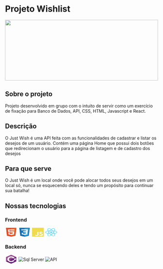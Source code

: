 <h1>Projeto Wishlist</h1>
<img class="CSS_LIGHTBOX_SCALED_IMAGE_IMG" src="https://1.bp.blogspot.com/-mkvBnrjJ6Ps/WktrHClFQhI/AAAAAAAAFGE/8O1I4d4zTzANB7tvaQtzwefIlZ8Bts7BQCEwYBhgL/s1600/0833673a204b5c1b543f12edac3bad81.gif" style="width: 100%; height: 200px;">
<h2> Sobre o projeto </h2>
<p>Projeto desenvolvido em grupo com o intuito de servir como um exercício de fixação para Banco de Dados, API, CSS, HTML, Javascript e React.</p>
<h2> Descrição </h2>
<p>O Just Wish é uma API feita com as funcionalidades de cadastrar e listar os desejos de um usuário. Contém uma página Home que possui dois botões que redirecionam o usuário para a página de listagem e de cadastro dos desejos</p>
<h2> Para que serve</h2>
<p>O Just Wish é um local onde você pode alocar todos seus desejos em um local só, nunca se esquecendo deles e tendo um propósito para continuar sua batalha!</p>
<h2> Nossas tecnologias</h2>
<div>
  <h3>Frontend</h3>
  <img align="center" alt="HTML" height="30" width="40" src="https://raw.githubusercontent.com/devicons/devicon/master/icons/html5/html5-original.svg">
  <img align="center" alt="CSS" height="30" width="40" src="https://raw.githubusercontent.com/devicons/devicon/master/icons/css3/css3-original.svg">
  <img align="center" alt="Js" height="30" width="40" src="https://raw.githubusercontent.com/devicons/devicon/master/icons/javascript/javascript-plain.svg">
  <img align="center" alt="React" height="30" width="40" src="https://raw.githubusercontent.com/devicons/devicon/master/icons/react/react-original.svg">
  <h3>Backend</h3>
  <img align="center" alt="Csharp" height="30" width="40" src="https://raw.githubusercontent.com/devicons/devicon/master/icons/csharp/csharp-original.svg">
  <img align="center" alt="Sql Server" height="30" width="40" src="https://www.freeiconspng.com/uploads/sql-server-icon-8.png" width="350" alt="Sql Server Library Icon" />
  <img align="center" alt="API" height="35" width="35" src="https://cdn-icons.flaticon.com/png/512/1493/premium/1493176.png?token=exp=1635281530~hmac=1321e49a14289045f2e983fb9cb54770" alt="Api grátis ícone" title="Api grátis ícone" class="loaded" width="256" height="256">
  </div>

